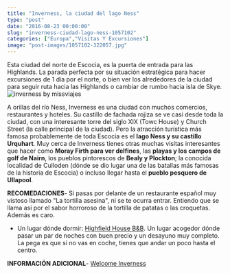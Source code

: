 ```yaml
---
title: "Inverness, la ciudad del lago Ness"
type: "post"
date: "2016-08-23 00:00:00"
slug: "inverness-ciudad-lago-ness-1057102"
categories: ["Europa","Visitas Y Excursiones"]
image: "post-images/1057102-322057.jpg"
---
```


Esta ciudad del norte de Escocia, es la puerta de entrada para las Highlands. La parada perfecta por su situación estratégica para hacer excursiones de 1 dia por el norte, o bien ver los alrededores de la ciudad para seguir ruta hacia las Highlands o cambiar de rumbo hacia isla de Skye.![inverness by missviajes](post-images/1057102-322057.jpg "inverness by missviajes")  
  
A orillas del río Ness, Inverness es una ciudad con muchos comercios, restaurantes y hoteles. Su castillo de fachada rojiza se ve casi desde toda la ciudad, con una interesante torre del siglo XIX (Towc House) y Church Street (la calle principal de la ciudad). Pero la atracción turística más famosa probablemente de toda Escocia es el **lago Ness y su castillo Urquhart**. Muy cerca de Inverness tienes otras muchas visitas interesantes que hacer como **Moray Firth para ver delfines**, las **playas y los campos de golf de Nairn**, los pueblos pintorescos de **Bealy y Plockton**; la conocida localidad de Culloden (dónde se dio lugar una de las batallas más famosas de la historia de Escocia) o incluso llegar hasta el **pueblo pesquero de Ullapool**.  
  
**RECOMEDACIONES**- Si pasas por delante de un restaurante español muy vistoso llamado "La tortilla asesina", ni se te ocurra entrar. Entiendo que se llama así por el sabor horroroso de la tortilla de patatas o las croquetas. Además es caro.
- Un lugar dónde dormir: [Highfield House B&amp;B](http://www.highfieldhouseinverness.co.uk/rooms.html). Un lugar acogedor dónde pasar un par de noches con buen precio y un desayuno muy completo. La pega es que si no vas en coche, tienes que andar un poco hasta el centro.

**INFORMACIÓN ADICIONAL**- [Welcome Inverness](http://www.inverness-scotland.com/index.asp?lan=es)